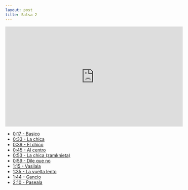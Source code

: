 ```yaml
---
layout: post
title: Salsa 2
---
```


<iframe id="zajecia2" width="560" height="315" src="https://www.youtube.com/embed/emP-JbCJNvY?enablejsapi=1&origin=https://mnocon.github.io" frameborder="0" enablejsapi="1" allowfullscreen></iframe>

<ul>
<li><a href="#" onclick="playerSeekTo('zajecia2', 17); return false;">0:17 - Basico</a>  </li>
<li><a href="#" onclick="playerSeekTo('zajecia2', 33); return false;">0:33 - La chica</a>  </li>
<li><a href="#" onclick="playerSeekTo('zajecia2', 39); return false;">0:39 - El chico</a>  </li>
<li><a href="#" onclick="playerSeekTo('zajecia2', 45); return false;">0:45 - Al centro</a>  </li>
<li><a href="#" onclick="playerSeekTo('zajecia2', 53); return false;">0:53 - La chica (zamknięta)</a>  </li>
<li><a href="#" onclick="playerSeekTo('zajecia2', 59); return false;">0:59 - Dile que no</a>  </li>
<li><a href="#" onclick="playerSeekTo('zajecia2', 75); return false;">1:15 - Vasilala</a>  </li>
<li><a href="#" onclick="playerSeekTo('zajecia2', 95); return false;">1:35 - La vuelta lento</a>  </li>
<li><a href="#" onclick="playerSeekTo('zajecia2', 104); return false;">1:44 - Gancio</a>  </li>
<li><a href="#" onclick="playerSeekTo('zajecia2', 130); return false;">2:10 - Paseala</a>  </li>


</ul>